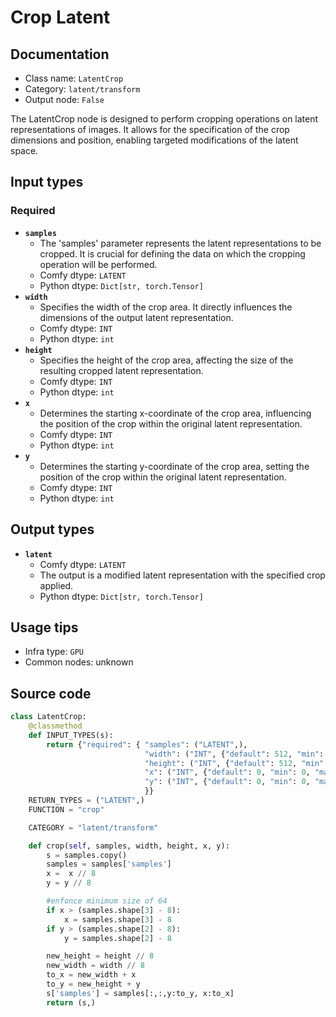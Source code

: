 # Crop Latent
## Documentation
- Class name: `LatentCrop`
- Category: `latent/transform`
- Output node: `False`

The LatentCrop node is designed to perform cropping operations on latent representations of images. It allows for the specification of the crop dimensions and position, enabling targeted modifications of the latent space.
## Input types
### Required
- **`samples`**
    - The 'samples' parameter represents the latent representations to be cropped. It is crucial for defining the data on which the cropping operation will be performed.
    - Comfy dtype: `LATENT`
    - Python dtype: `Dict[str, torch.Tensor]`
- **`width`**
    - Specifies the width of the crop area. It directly influences the dimensions of the output latent representation.
    - Comfy dtype: `INT`
    - Python dtype: `int`
- **`height`**
    - Specifies the height of the crop area, affecting the size of the resulting cropped latent representation.
    - Comfy dtype: `INT`
    - Python dtype: `int`
- **`x`**
    - Determines the starting x-coordinate of the crop area, influencing the position of the crop within the original latent representation.
    - Comfy dtype: `INT`
    - Python dtype: `int`
- **`y`**
    - Determines the starting y-coordinate of the crop area, setting the position of the crop within the original latent representation.
    - Comfy dtype: `INT`
    - Python dtype: `int`
## Output types
- **`latent`**
    - Comfy dtype: `LATENT`
    - The output is a modified latent representation with the specified crop applied.
    - Python dtype: `Dict[str, torch.Tensor]`
## Usage tips
- Infra type: `GPU`
- Common nodes: unknown


## Source code
```python
class LatentCrop:
    @classmethod
    def INPUT_TYPES(s):
        return {"required": { "samples": ("LATENT",),
                              "width": ("INT", {"default": 512, "min": 64, "max": MAX_RESOLUTION, "step": 8}),
                              "height": ("INT", {"default": 512, "min": 64, "max": MAX_RESOLUTION, "step": 8}),
                              "x": ("INT", {"default": 0, "min": 0, "max": MAX_RESOLUTION, "step": 8}),
                              "y": ("INT", {"default": 0, "min": 0, "max": MAX_RESOLUTION, "step": 8}),
                              }}
    RETURN_TYPES = ("LATENT",)
    FUNCTION = "crop"

    CATEGORY = "latent/transform"

    def crop(self, samples, width, height, x, y):
        s = samples.copy()
        samples = samples['samples']
        x =  x // 8
        y = y // 8

        #enfonce minimum size of 64
        if x > (samples.shape[3] - 8):
            x = samples.shape[3] - 8
        if y > (samples.shape[2] - 8):
            y = samples.shape[2] - 8

        new_height = height // 8
        new_width = width // 8
        to_x = new_width + x
        to_y = new_height + y
        s['samples'] = samples[:,:,y:to_y, x:to_x]
        return (s,)

```
